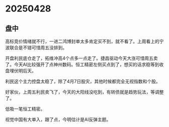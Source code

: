 # 20250428

## 盘中

高标竞价情绪就不行，一进二鸿博封单太多肯定买不到，就不看了。上周看上的宁波联合是不错可惜周五没排到。

开盘利民底仓走了，拓维冲高4个点多一点走了。捷昌驱动今天大涨可惜周五卖了。今天AI比较强开了点神州数码。恒工精密左侧买点到了，想买的话求稳等到收盘埋伏明后天。

利民这个主力控盘太稳了，除了4月7日股灾，其他时候都完全无视指数和个股。

好家伙，上周五利民卖飞了，今天的大阳线没吃到，有转债就是趋势玩法，等调整了。

低吸一笔恒工精密。

视觉中国有大单入，跟了点，今明估计是AI反弹主题。
